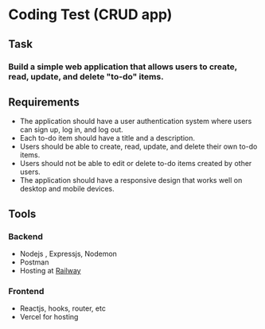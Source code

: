 # Coding Test (CRUD app)
## Task
### Build a simple web application that allows users to create, read, update, and delete "to-do" items.

## Requirements
- The application should have a user authentication system where users can sign up, log in, and log out.
- Each to-do item should have a title and a description.
- Users should be able to create, read, update, and delete their own to-do items.
- Users should not be able to edit or delete to-do items created by other users.
- The application should have a responsive design that works well on desktop and mobile devices.

## Tools
### Backend
- Nodejs , Expressjs, Nodemon
- Postman
- Hosting at [Railway](https://railway.app/)

### Frontend
- Reactjs, hooks, router, etc
- Vercel for hosting


